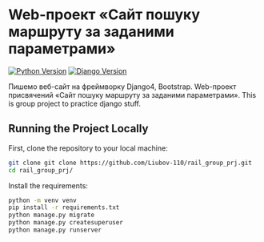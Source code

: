# Web-проект «Сайт пошуку маршруту за заданими параметрами»

[![Python Version](https://img.shields.io/badge/python-3.11-brightgreen.svg)](https://python.org)
[![Django Version](https://img.shields.io/badge/django-4.0-brightgreen.svg)](https://djangoproject.com)

Пишемо веб-сайт на фреймворку Django4, Bootstrap. Web-проект присвячений «Сайт пошуку маршруту за заданими параметрами».
This is group project to practice django stuff.

## Running the Project Locally

First, clone the repository to your local machine:

```bash
git clone git clone https://github.com/Liubov-110/rail_group_prj.git
cd rail_group_prj/
```

Install the requirements:

```bash
python -m venv venv 
pip install -r requirements.txt
python manage.py migrate
python manage.py createsuperuser
python manage.py runserver
```
